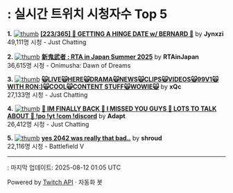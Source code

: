 # : 실시간 트위치 시청자수 Top 5

**1.** [![thumb](https://static-cdn.jtvnw.net/previews-ttv/live_user_jynxzi-320x180.jpg)](https://twitch.tv/Jynxzi)
**[[223/365] 🚨 GETTING A HINGE DATE w/ BERNARD 🚨](https://twitch.tv/Jynxzi)** by **Jynxzi**<br>49,111명 시청  - Just Chatting

**2.** [![thumb](https://static-cdn.jtvnw.net/previews-ttv/live_user_rtainjapan-320x180.jpg)](https://twitch.tv/RTAinJapan)
**[新鬼武者 : RTA in Japan Summer 2025](https://twitch.tv/RTAinJapan)** by **RTAinJapan**<br>36,615명 시청  - Onimusha: Dawn of Dreams

**3.** [![thumb](https://static-cdn.jtvnw.net/previews-ttv/live_user_xqc-320x180.jpg)](https://twitch.tv/xQc)
**[🙀LIVE🙀HERE🙀DRAMA🙀NEWS🙀CLIPS🙀VIDEOS🙀99V1🙀WITH RON:)🙀COOL🙀CONTENT STUFF🙀WOWIE🙀](https://twitch.tv/xQc)** by **xQc**<br>27,133명 시청  - Just Chatting

**4.** [![thumb](https://static-cdn.jtvnw.net/previews-ttv/live_user_adapt-320x180.jpg)](https://twitch.tv/Adapt)
**[🔴 IM FINALLY BACK 🔴 I MISSED YOU GUYS 🔴 LOTS TO TALK ABOUT 🔴 !po !yt !com !discord](https://twitch.tv/Adapt)** by **Adapt**<br>26,412명 시청  - Just Chatting

**5.** [![thumb](https://static-cdn.jtvnw.net/previews-ttv/live_user_shroud-320x180.jpg)](https://twitch.tv/shroud)
**[yes 2042 was really that bad..](https://twitch.tv/shroud)** by **shroud**<br>22,116명 시청  - Battlefield V


---
: 마지막 업데이트: 2025-08-12 01:05 UTC

Powered by [Twitch API](https://dev.twitch.tv/docs/api/reference) · 자동화 봇